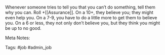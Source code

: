 Whenever someone tries to tell you that you can’t do something, tell them why you can. Roll +[[Assurance]]. On a 10+, they believe you; they might even help you. On a 7-9, you have to do a little more to get them to believe you. On a 6 or less, they not only don’t believe you, but they think you might be up to no good.

Meta Notes:

Tags:
#job #admin_job 